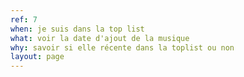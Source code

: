```yaml
---
ref: 7
when: je suis dans la top list
what: voir la date d'ajout de la musique
why: savoir si elle récente dans la toplist ou non
layout: page
---
```

